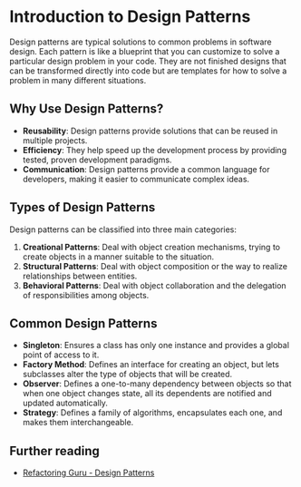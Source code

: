 # Introduction to Design Patterns

Design patterns are typical solutions to common problems in software design. Each pattern is like a blueprint that you can customize to solve a particular design problem in your code. They are not finished designs that can be transformed directly into code but are templates for how to solve a problem in many different situations.

## Why Use Design Patterns?

- **Reusability**: Design patterns provide solutions that can be reused in multiple projects.
- **Efficiency**: They help speed up the development process by providing tested, proven development paradigms.
- **Communication**: Design patterns provide a common language for developers, making it easier to communicate complex ideas.

## Types of Design Patterns

Design patterns can be classified into three main categories:

1. **Creational Patterns**: Deal with object creation mechanisms, trying to create objects in a manner suitable to the situation.
2. **Structural Patterns**: Deal with object composition or the way to realize relationships between entities.
3. **Behavioral Patterns**: Deal with object collaboration and the delegation of responsibilities among objects.

## Common Design Patterns

- **Singleton**: Ensures a class has only one instance and provides a global point of access to it.
- **Factory Method**: Defines an interface for creating an object, but lets subclasses alter the type of objects that will be created.
- **Observer**: Defines a one-to-many dependency between objects so that when one object changes state, all its dependents are notified and updated automatically.
- **Strategy**: Defines a family of algorithms, encapsulates each one, and makes them interchangeable.

## Further reading

- [Refactoring Guru - Design Patterns](https://refactoring.guru/design-patterns)
